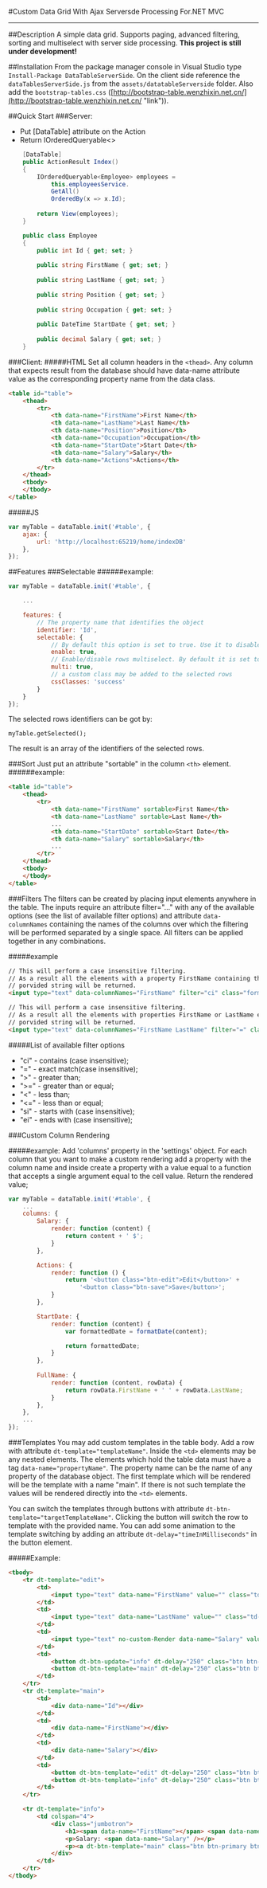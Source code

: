 #Custom Data Grid With Ajax Serversde Processing For.NET MVC

----------

##Description
A simple data grid. Supports paging, advanced filtering, sorting and multiselect with server side processing.
**This project is still under development!**

##Installation
From the package manager console in Visual Studio type `Install-Package DataTableServerSide`. On the client side reference the `dataTablesServerSide.js` from the `assets/datatableServerside` folder. Also add the `bootstrap-tables.css` ([http://bootstrap-table.wenzhixin.net.cn/](http://bootstrap-table.wenzhixin.net.cn/ "link")).

##Quick Start
###Server:
 - Put [DataTable] attribute on the Action
 - Return IOrderedQueryable<>
```cs
    [DataTable]
    public ActionResult Index()
    {
    	IOrderedQueryable<Employee> employees =
			this.employeesService.
			GetAll()
			OrderedBy(x => x.Id);
    	
    	return View(employees);
    }

    public class Employee
    {
        public int Id { get; set; }
        
        public string FirstName { get; set; }
        
        public string LastName { get; set; }
        
        public string Position { get; set; }
        
        public string Occupation { get; set; }
        
        public DateTime StartDate { get; set; }
        
        public decimal Salary { get; set; }
    }
```
###Client:
#####HTML
Set all column headers in the `<thead>`. Any column that expects result from the database should have data-name attribute value as the corresponding property name from the data class.

```html
<table id="table">
    <thead>
        <tr>
            <th data-name="FirstName">First Name</th>
            <th data-name="LastName">Last Name</th>
            <th data-name="Position">Position</th>
            <th data-name="Occupation">Occupation</th>
            <th data-name="StartDate">Start Date</th>
            <th data-name="Salary">Salary</th>
            <th data-name="Actions">Actions</th>
        </tr>
    </thead>
    <tbody>
    </tbody>
</table>
```
#####JS
```javascript
var myTable = dataTable.init('#table', {
    ajax: {
        url: 'http://localhost:65219/home/indexDB'
    },
});
```
##Features
###Selectable
######example:
```javascript
var myTable = dataTable.init('#table', {

	...

    features: {
		// The property name that identifies the object
        identifier: 'Id',
        selectable: {
			// By default this option is set to true. Use it to disable the selectable option
			enable: true,
			// Enable/disable rows multiselect. By default it is set to false
			multi: true,
			// a custom class may be added to the selected rows
            cssClasses: 'success'
        }
    }
});
```
The selected rows identifiers can be got by:

	myTable.getSelected();

The result is an array of the identifiers of the selected rows.

###Sort
Just put an attribute "sortable" in the column `<th>` element.
######example:
```html
<table id="table">
    <thead>
        <tr>
            <th data-name="FirstName" sortable>First Name</th>
            <th data-name="LastName" sortable>Last Name</th>
			...
            <th data-name="StartDate" sortable>Start Date</th>
            <th data-name="Salary" sortable>Salary</th>
            ...
        </tr>
    </thead>
    <tbody>
    </tbody>
</table>
```

###Filters
The filters can be created by placing input elements anywhere in the table. The inputs require an attribute filter="..." with any of the available options (see the list of available filter options) and attribute `data-columnNames` containing the names of the columns over which the filtering will be performed separated by a single space. All filters can be applied together in any combinations.

#####example
```html
// This will perform a case insensitive filtering. 
// As a result all the elements with a property FirstName containing the
// porvided string will be returned.
<input type="text" data-columnNames="FirstName" filter="ci" class="form-control">

// This will perform a case insensitive filtering. 
// As a result all the elements with properties FirstName or LastName equal to the
// porvided string will be returned.
<input type="text" data-columnNames="FirstName LastName" filter="=" class="form-control">
```

#####List of available filter options
- "ci" - contains (case insensitive);
- "=" - exact match(case insensitive);
- ">" - greater than;
- ">=" - greater than or equal;
- "<" - less than;
- "<=" - less than or equal;
- "si" - starts with (case insensitive);
- "ei" - ends with (case insensitive);

###Custom Column Rendering

#####example:
Add 'columns' property in the 'settings' object. For each column that you want to make a custom rendering add a property with the column name and inside create a property with a value equal to a function that accepts a single argument equal to the cell value. Return the rendered value;
```javascript
var myTable = dataTable.init('#table', {
	...
    columns: {
        Salary: {
            render: function (content) {
                return content + ' $';
            }
        },

        Actions: {
            render: function () {
                return '<button class="btn-edit">Edit</button>' +
                    '<button class="btn-save">Save</button>';
            }
        },

        StartDate: {
            render: function (content) {
                var formattedDate = formatDate(content);

                return formattedDate;
            }
        },
		
		FullName: {
            render: function (content, rowData) {	
                return rowData.FirstName + ' ' + rowData.LastName;
            }
        },
    },
	...
});
```

###Templates
You may add custom templates in the table body. Add a row with attribute `dt-template="templateName"`. Inside the `<td>` elements may be any nested elements. The elements which hold the table data must have a tag `data-name="propertyName"`. The property name can be the name of any property of the database object.
The first template which will be rendered will be the template with a name "main". If there is not such template the values will be rendered directly into the `<td>` elements.

You can switch the templates through buttons with attribute `dt-btn-template="targetTemplateName"`. Clicking the button will switch the row to template with the provided name. You can add some animation to the template switching by adding an attribute `dt-delay="timeInMilliseconds"` in the button element.

#####Example:
```html
<tbody>
    <tr dt-template="edit">
        <td>
            <input type="text" data-name="FirstName" value="" class="td-inner form-control" />
        </td>
        <td>
            <input type="text" data-name="LastName" value="" class="td-inner form-control" />
        </td>
        <td>
            <input type="text" no-custom-Render data-name="Salary" value="" class="td-inner form-control" />
        </td>
        <td>
            <button dt-btn-update="info" dt-delay="250" class="btn btn-primary">Update</button>
            <button dt-btn-template="main" dt-delay="250" class="btn btn-default">Cancel</button>
        </td>
    </tr>
    <tr dt-template="main">
        <td>
            <div data-name="Id"></div>
        </td>
        <td>
            <div data-name="FirstName"></div>
        </td>
        <td>
            <div data-name="Salary"></div>
        </td>
        <td>
            <button dt-btn-template="edit" dt-delay="250" class="btn btn-warning">Edit</button>
            <button dt-btn-template="info" dt-delay="250" class="btn btn-info">Info</button>
        </td>
    </tr>

    <tr dt-template="info">
        <td colspan="4">
            <div class="jumbotron">
                <h1><span data-name="FirstName"></span> <span data-name="LastName"></span></h1>
                <p>Salary: <span data-name="Salary" /></p>
                <p><a dt-btn-template="main" class="btn btn-primary btn-lg" href="#" role="button">Return</a></p>
            </div>
        </td>
    </tr>
</tbody>
```
